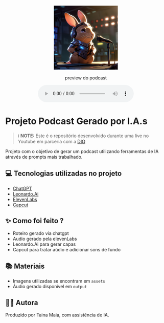 <p align="center">
<img 
    src="./assets/cover.png"
    width="200"
/>
</p>

<p align="center">
    preview do podcast
</p>

<div align="center">
    <audio src="output/podcast_editado.mp3" controls title="Podcast editado"></audio>
</div>

# Projeto Podcast Gerado por I.A.s


 > ℹ️ **NOTE:** Este é o repositório desenvolvido durante uma live no Youtube em parceria com a [DIO](https://dio.me)

Projeto com o objetivo de gerar um podcast utilizando ferramentas de IA através de prompts mais trabalhado.

## 💻 Tecnologias utilizadas no projeto

- [ChatGPT](https://chat.openai.com/) 
- [Leonardo.Ai](https://leonardo.ai/)
- [ElevenLabs](https://beta.elevenlabs.io/)
- [Capcut](https://www.capcut.com/pt-br/)

## ✨ Como foi feito ?

- Roteiro gerado via chatgpt
- Audio gerado pela elevenLabs
- Leonardo.Ai para gerar capas
- Capcut para tratar aúdio e adicionar sons de fundo

## 📚 Materiais

- Imagens utilizadas se encontram em `assets`
- Áudio gerado disponível em `output`

## 👨‍💻 Autora

Produzido por Taina Maia, com assistência de IA.
